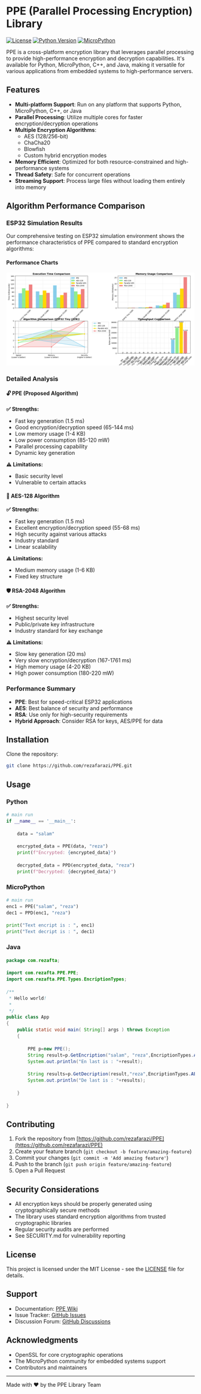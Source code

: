 # PPE (Parallel Processing Encryption) Library

[![License](https://img.shields.io/badge/License-MIT-blue.svg)](https://github.com/rezafarazi/PPE/blob/main/LICENSE)
[![Python Version](https://img.shields.io/badge/python-3.7%2B-blue)](https://www.python.org/downloads/)
[![MicroPython](https://img.shields.io/badge/micropython-1.19%2B-green)](https://micropython.org/)

PPE is a cross-platform encryption library that leverages parallel processing to provide high-performance encryption and decryption capabilities. It's available for Python, MicroPython, C++, and Java, making it versatile for various applications from embedded systems to high-performance servers.

## Features

- **Multi-platform Support**: Run on any platform that supports Python, MicroPython, C++, or Java
- **Parallel Processing**: Utilize multiple cores for faster encryption/decryption operations
- **Multiple Encryption Algorithms**:
  - AES (128/256-bit)
  - ChaCha20
  - Blowfish
  - Custom hybrid encryption modes
- **Memory Efficient**: Optimized for both resource-constrained and high-performance systems
- **Thread Safety**: Safe for concurrent operations
- **Streaming Support**: Process large files without loading them entirely into memory

## Algorithm Performance Comparison

### ESP32 Simulation Results

Our comprehensive testing on ESP32 simulation environment shows the performance characteristics of PPE compared to standard encryption algorithms:

#### Performance Charts

![Algorithm Comparison Charts](Figure_1.png)

### Detailed Analysis

#### 🔓 PPE (Proposed Algorithm)
**✅ Strengths:**
- Fast key generation (1.5 ms)
- Good encryption/decryption speed (65-144 ms)
- Low memory usage (1-4 KB)
- Low power consumption (85-120 mW)
- Parallel processing capability
- Dynamic key generation

**⚠️ Limitations:**
- Basic security level
- Vulnerable to certain attacks

#### 🔐 AES-128 Algorithm
**✅ Strengths:**
- Fast key generation (1.5 ms)
- Excellent encryption/decryption speed (55-68 ms)
- High security against various attacks
- Industry standard
- Linear scalability

**⚠️ Limitations:**
- Medium memory usage (1-6 KB)
- Fixed key structure

#### 🛡️ RSA-2048 Algorithm
**✅ Strengths:**
- Highest security level
- Public/private key infrastructure
- Industry standard for key exchange

**⚠️ Limitations:**
- Slow key generation (20 ms)
- Very slow encryption/decryption (167-1761 ms)
- High memory usage (4-20 KB)
- High power consumption (180-220 mW)

### Performance Summary

- **PPE**: Best for speed-critical ESP32 applications
- **AES**: Best balance of security and performance
- **RSA**: Use only for high-security requirements
- **Hybrid Approach**: Consider RSA for keys, AES/PPE for data

## Installation

Clone the repository:
```bash
git clone https://github.com/rezafarazi/PPE.git
```

## Usage

### Python
```python
# main run
if __name__ == '__main__':

    data = "salam"

    encrypted_data = PPE(data, "reza")
    print(f"Encrypted: {encrypted_data}")
    
    decrypted_data = PPD(encrypted_data, "reza")
    print(f"Decrypted: {decrypted_data}")

```

### MicroPython
```python
# main run
enc1 = PPE("salam", "reza")
dec1 = PPD(enc1, "reza")

print("Text encript is : ", enc1)
print("Text decript is : ", dec1)
```

### Java
```java
package com.rezafta;

import com.rezafta.PPE.PPE;
import com.rezafta.PPE.Types.EncriptionTypes;

/**
 * Hello world!
 *
 */
public class App 
{
    public static void main( String[] args ) throws Exception
    {

        PPE p=new PPE();
        String result=p.GetEncription("salam", "reza",EncriptionTypes.AES);
        System.out.println("En last is : "+result);

        String results=p.GetDecription(result,"reza",EncriptionTypes.AES);
        System.out.println("De last is : "+results);

    }

}
```

## Contributing

1. Fork the repository from [https://github.com/rezafarazi/PPE](https://github.com/rezafarazi/PPE)
2. Create your feature branch (`git checkout -b feature/amazing-feature`)
3. Commit your changes (`git commit -m 'Add amazing feature'`)
4. Push to the branch (`git push origin feature/amazing-feature`)
5. Open a Pull Request

## Security Considerations

- All encryption keys should be properly generated using cryptographically secure methods
- The library uses standard encryption algorithms from trusted cryptographic libraries
- Regular security audits are performed
- See SECURITY.md for vulnerability reporting

## License

This project is licensed under the MIT License - see the [LICENSE](https://github.com/rezafarazi/PPE/blob/main/LICENSE) file for details.

## Support

- Documentation: [PPE Wiki](https://github.com/rezafarazi/PPE/wiki)
- Issue Tracker: [GitHub Issues](https://github.com/rezafarazi/PPE/issues)
- Discussion Forum: [GitHub Discussions](https://github.com/rezafarazi/PPE/discussions)

## Acknowledgments

- OpenSSL for core cryptographic operations
- The MicroPython community for embedded systems support
- Contributors and maintainers

---
Made with ❤️ by the PPE Library Team
